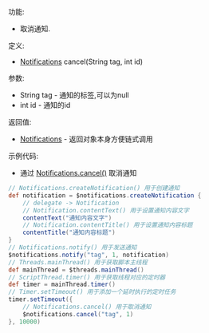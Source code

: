 功能:

+ 取消通知.

定义:

+ [Notifications](/API/Notification/Notifications/README.md) cancel(String tag, int id)

参数:

+ String tag - 通知的标签,可以为null
+ int id - 通知的id

返回值:

+ [Notifications](/API/Notification/Notifications/README.md) - 返回对象本身方便链式调用

示例代码:

+ 通过 [Notifications.cancel()](/API/Notification/Notifications/README.md?id=cancel) 取消通知

```groovy
// Notifications.createNotification() 用于创建通知
def notification = $notifications.createNotification {
    // delegate -> Notification
    // Notification.contentText() 用于设置通知内容文字
    contentText("通知内容文字")
    // Notification.contentTitle() 用于设置通知内容标题
    contentTitle("通知内容标题")
}
// Notifications.notify() 用于发送通知
$notifications.notify("tag", 1, notification)
// Threads.mainThread() 用于获取脚本主线程
def mainThread = $threads.mainThread()
// ScriptThread.timer() 用于获取线程对应的定时器
def timer = mainThread.timer()
// Timer.setTimeout() 用于添加一个延时执行的定时任务
timer.setTimeout({
    // Notifications.cancel() 用于取消通知
    $notifications.cancel("tag", 1)
}, 10000)
```